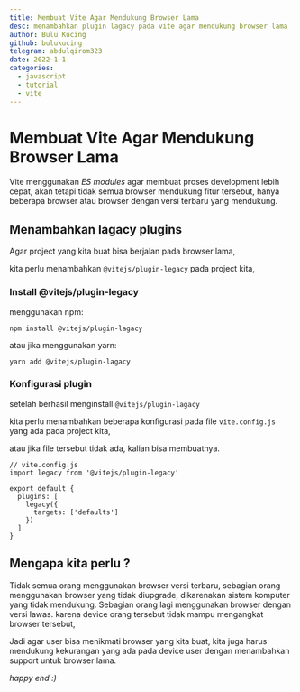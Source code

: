 ```yaml
---
title: Membuat Vite Agar Mendukung Browser Lama
desc: menambahkan plugin lagacy pada vite agar mendukung browser lama
author: Bulu Kucing
github: bulukucing
telegram: abdulqirom323
date: 2022-1-1
categories:
  - javascript
  - tutorial
  - vite
---
```


# Membuat Vite Agar Mendukung Browser Lama

Vite menggunakan *ES modules* agar membuat proses development lebih cepat,
akan tetapi tidak semua browser mendukung fitur tersebut,
hanya beberapa browser atau browser dengan versi terbaru yang mendukung.

## Menambahkan lagacy plugins
Agar project yang kita buat bisa berjalan pada browser lama,

kita perlu menambahkan `@vitejs/plugin-legacy` pada project kita,

### Install @vitejs/plugin-legacy
menggunakan npm:

``` 
npm install @vitejs/plugin-lagacy
```

atau jika menggunakan yarn:

```
yarn add @vitejs/plugin-lagacy
```

### Konfigurasi plugin
setelah berhasil menginstall `@vitejs/plugin-lagacy`

kita perlu 
menambahkan beberapa konfigurasi pada file `vite.config.js` yang ada pada project kita,

atau jika file tersebut tidak ada, kalian bisa membuatnya.


```
// vite.config.js
import legacy from '@vitejs/plugin-legacy'

export default {
  plugins: [
    legacy({
      targets: ['defaults']
    })
  ]
}
```

## Mengapa kita perlu ?
Tidak semua orang menggunakan browser versi terbaru,
sebagian orang menggunakan browser yang tidak diupgrade,
dikarenakan sistem komputer yang tidak mendukung.
Sebagian orang lagi menggunakan browser dengan versi lawas. karena device orang tersebut tidak mampu mengangkat browser tersebut,

Jadi agar user bisa menikmati browser yang kita buat,
kita juga harus mendukung kekurangan yang ada pada device user dengan menambahkan support untuk browser lama.

*happy end :)*
